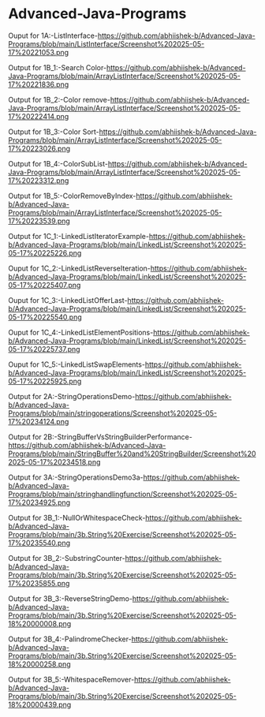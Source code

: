 # Advanced-Java-Programs
Ouput for 1A:-ListInterface-https://github.com/abhiishek-b/Advanced-Java-Programs/blob/main/ListInterface/Screenshot%202025-05-17%20221053.png

Output for 1B_1:-Search Color-https://github.com/abhiishek-b/Advanced-Java-Programs/blob/main/ArrayListInterface/Screenshot%202025-05-17%20221836.png

Output for 1B_2:-Color remove-https://github.com/abhiishek-b/Advanced-Java-Programs/blob/main/ArrayListInterface/Screenshot%202025-05-17%20222414.png

Output for 1B_3:-Color Sort-https://github.com/abhiishek-b/Advanced-Java-Programs/blob/main/ArrayListInterface/Screenshot%202025-05-17%20223026.png

Output for 1B_4:-ColorSubList-https://github.com/abhiishek-b/Advanced-Java-Programs/blob/main/ArrayListInterface/Screenshot%202025-05-17%20223312.png

Output for 1B_5:-ColorRemoveByIndex-https://github.com/abhiishek-b/Advanced-Java-Programs/blob/main/ArrayListInterface/Screenshot%202025-05-17%20223539.png

Output for 1C_1:-LinkedListIteratorExample-https://github.com/abhiishek-b/Advanced-Java-Programs/blob/main/LinkedList/Screenshot%202025-05-17%20225226.png 

Ouput for 1C_2:-LinkedListReverseIteration-https://github.com/abhiishek-b/Advanced-Java-Programs/blob/main/LinkedList/Screenshot%202025-05-17%20225407.png 

Ouput for 1C_3:-LinkedListOfferLast-https://github.com/abhiishek-b/Advanced-Java-Programs/blob/main/LinkedList/Screenshot%202025-05-17%20225540.png 

Ouput for 1C_4:-LinkedListElementPositions-https://github.com/abhiishek-b/Advanced-Java-Programs/blob/main/LinkedList/Screenshot%202025-05-17%20225737.png 

Ouput for 1C_5:-LinkedListSwapElements-https://github.com/abhiishek-b/Advanced-Java-Programs/blob/main/LinkedList/Screenshot%202025-05-17%20225925.png

Output for 2A:-StringOperationsDemo-https://github.com/abhiishek-b/Advanced-Java-Programs/blob/main/stringoperations/Screenshot%202025-05-17%20234124.png

Output for 2B:-StringBufferVsStringBuilderPerformance-https://github.com/abhiishek-b/Advanced-Java-Programs/blob/main/StringBuffer%20and%20StringBuilder/Screenshot%202025-05-17%20234518.png

Output for 3A:-StringOperationsDemo3a-https://github.com/abhiishek-b/Advanced-Java-Programs/blob/main/stringhandlingfunction/Screenshot%202025-05-17%20234925.png

Output for 3B_1:-NullOrWhitespaceCheck-https://github.com/abhiishek-b/Advanced-Java-Programs/blob/main/3b.String%20Exercise/Screenshot%202025-05-17%20235540.png

Output for 3B_2:-SubstringCounter-https://github.com/abhiishek-b/Advanced-Java-Programs/blob/main/3b.String%20Exercise/Screenshot%202025-05-17%20235855.png 

Output for 3B_3:-ReverseStringDemo-https://github.com/abhiishek-b/Advanced-Java-Programs/blob/main/3b.String%20Exercise/Screenshot%202025-05-18%20000008.png 

Output for 3B_4:-PalindromeChecker-https://github.com/abhiishek-b/Advanced-Java-Programs/blob/main/3b.String%20Exercise/Screenshot%202025-05-18%20000258.png 

Output for 3B_5:-WhitespaceRemover-https://github.com/abhiishek-b/Advanced-Java-Programs/blob/main/3b.String%20Exercise/Screenshot%202025-05-18%20000439.png

